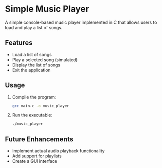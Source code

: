 # Simple Music Player

A simple console-based music player implemented in C that allows users to load and play a list of songs.

## Features

- Load a list of songs
- Play a selected song (simulated)
- Display the list of songs
- Exit the application

## Usage

1. Compile the program:
   ```bash
   gcc main.c -o music_player
   ```

2. Run the executable:
   ```bash
   ./music_player
   ```

## Future Enhancements

- Implement actual audio playback functionality
- Add support for playlists
- Create a GUI interface
